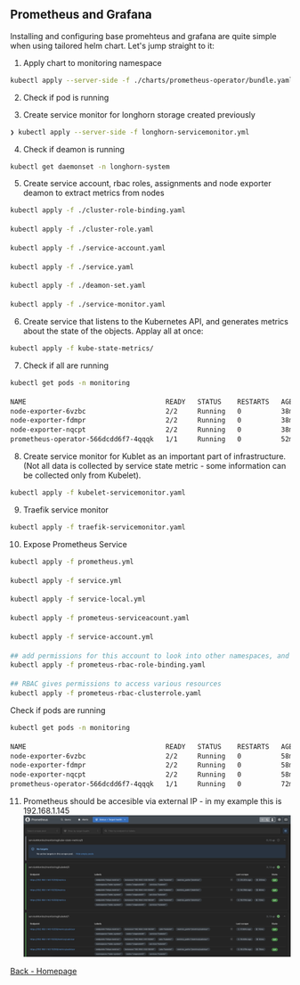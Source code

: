 ## Prometheus and Grafana

Installing and configuring base promehteus and grafana are quite simple when using tailored helm chart. Let's jump straight to it:

1. Apply chart to monitoring namespace
```bash
kubectl apply --server-side -f ./charts/prometheus-operator/bundle.yaml
```

2. Check if pod is running

3. Create service monitor for longhorn storage created previously
```bash
❯ kubectl apply --server-side -f longhorn-servicemonitor.yml
```

4. Check if deamon is running
```bash
kubectl get daemonset -n longhorn-system
```

5. Create service account, rbac roles, assignments and node exporter deamon to extract metrics from nodes
```bash
kubectl apply -f ./cluster-role-binding.yaml  

kubectl apply -f ./cluster-role.yaml 

kubectl apply -f ./service-account.yaml 

kubectl apply -f ./service.yaml 

kubectl apply -f ./deamon-set.yaml 

kubectl apply -f ./service-monitor.yaml 

```

6. Create service that listens to the Kubernetes API, and generates metrics about the state of the objects.
Applay all at once:
```bash
kubectl apply -f kube-state-metrics/
```
7. Check if all are running
```bash
kubectl get pods -n monitoring

NAME                                   READY   STATUS    RESTARTS   AGE
node-exporter-6vzbc                    2/2     Running   0          38m
node-exporter-fdmpr                    2/2     Running   0          38m
node-exporter-nqcpt                    2/2     Running   0          38m
prometheus-operator-566dcdd6f7-4qqqk   1/1     Running   0          52m

```

8. Create service monitor for Kublet as an important part of infrastructure. (Not all data is collected by service state metric - some information can be collected only from Kubelet).

```bash
kubectl apply -f kubelet-servicemonitor.yaml 
```

9. Traefik service monitor
```bash
kubectl apply -f traefik-servicemonitor.yaml
```

10. Expose Prometheus Service 
```bash
kubectl apply -f prometheus.yml 

kubectl apply -f service.yml 

kubectl apply -f service-local.yml 

kubectl apply -f prometeus-serviceacount.yaml

kubectl apply -f service-account.yml 

## add permissions for this account to look into other namespaces, and collect data
kubectl apply -f prometeus-rbac-role-binding.yaml 

## RBAC gives permissions to access various resources
kubectl apply -f prometeus-rbac-clusterrole.yaml
```

Check if pods are running
```bash
kubectl get pods -n monitoring

NAME                                   READY   STATUS    RESTARTS   AGE
node-exporter-6vzbc                    2/2     Running   0          58m
node-exporter-fdmpr                    2/2     Running   0          58m
node-exporter-nqcpt                    2/2     Running   0          58m
prometheus-operator-566dcdd6f7-4qqqk   1/1     Running   0          72m
```
11. Prometheus should be accesible via external IP - in my example this is 192.168.1.145
![LonghornUI](../assets/prometheus/1.png)

[Back - Homepage](../README.md)